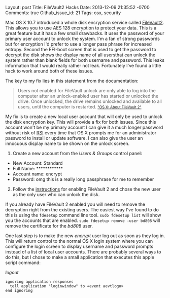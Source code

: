 Layout: post
Title: FileVault2 Hacks
Date: 2013-12-09 21:35:52 -0700
Comments: true
Github_issue_id: 21
Tags: osx, security

Mac OS X 10.7 introduced a whole disk encryption service called
[FileVault2][fv2]. This allows you to use AES 128 encryption to protect your
data. This is a great feature but it has a few small drawbacks. It uses the
password of your primary user account to unlock the system. I'm a fan of
strong passwords but for encryption I'd prefer to use a longer pass phrase for
increased entropy. Second the EFI-boot screen that is used to get the password
to decrypt the disk shows the display name of all usersthat can unlock the
system rather than blank fields for both username and password. This leaks
information that I would really rather not leak. Fortunately I've found
a little hack to work around both of these issues.

The key to my fix lies in this statement from the documentation:
> Users not enabled for FileVault unlock are only able to log into the
> computer after an unlock-enabled user has started or unlocked the drive.
> Once unlocked, the drive remains unlocked and available to all users, until
> the computer is restarted.
> <small>["OS X: About FileVault 2"][fv2]</small>

My fix is to create a new local user account that will only be used to unlock
the disk encryption key. This will provide a fix for both issues. Since this
account won't be my primary account I can give it a much longer password
without risk of [RSI][] every time that OS X prompts me for an administrator
password to install or update software. I can also give the user an innocuous
display name to be shown on the unlock screen.

1. Create a new account from the *Users & Groups* control panel:
  - New Account: Standard
  - Full Name: ************
  - Account name: encrypt
  - Password: omg this is a really long passphrase for me to remember
2. Follow the [instructions][fv2] for enabling FileVault 2 and chose the new
   user as the only user who can unlock the disk.

If you already have FileVault 2 enabled you will need to remove the decryption
right from the existing users. The easiest way I've found to do this is using
the `fdesetup` command line tool. `sudo fdesetup list` will show you the
accounts that are enabled. `sudo fdesetup remove -user bd808` will remove the
certificate for the *bd808* user.

One last step is to make the new *encrypt* user log out as soon as they log
in. This will return control to the normal OS X login system where you can
configure the login screen to display username and password prompts instead of
a list of local user accounts. There are probably several ways to do this, but
I chose to make a small application that executes this apple script command:

*logout*
``` AppleScript
ignoring application responses
  tell application "loginwindow" to «event aevtlogo»
end ignoring
```

[fv2]: http://support.apple.com/kb/ht4790
[RSI]: https://en.wikipedia.org/wiki/Repetitive_strain_injury
